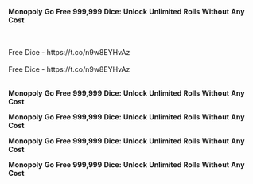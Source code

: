 <strong>Monopoly</strong> <strong>Go</strong> <strong>Free</strong> <strong>999,999</strong> <strong>Dice:</strong> <strong>Unlock</strong> <strong>Unlimited</strong> <strong>Rolls</strong> <strong>Without</strong> <strong>Any</strong> <strong>Cost</strong>

<br>
<br>Free Dice - https://t.co/n9w8EYHvAz
<br>
<br>Free Dice - https://t.co/n9w8EYHvAz
<br>
<br>

<strong>Monopoly</strong> <strong>Go</strong> <strong>Free</strong> <strong>999,999</strong> <strong>Dice:</strong> <strong>Unlock</strong> <strong>Unlimited</strong> <strong>Rolls</strong> <strong>Without</strong> <strong>Any</strong> <strong>Cost</strong>

<strong>Monopoly</strong> <strong>Go</strong> <strong>Free</strong> <strong>999,999</strong> <strong>Dice:</strong> <strong>Unlock</strong> <strong>Unlimited</strong> <strong>Rolls</strong> <strong>Without</strong> <strong>Any</strong> <strong>Cost</strong>

<strong>Monopoly</strong> <strong>Go</strong> <strong>Free</strong> <strong>999,999</strong> <strong>Dice:</strong> <strong>Unlock</strong> <strong>Unlimited</strong> <strong>Rolls</strong> <strong>Without</strong> <strong>Any</strong> <strong>Cost</strong>

<strong>Monopoly</strong> <strong>Go</strong> <strong>Free</strong> <strong>999,999</strong> <strong>Dice:</strong> <strong>Unlock</strong> <strong>Unlimited</strong> <strong>Rolls</strong> <strong>Without</strong> <strong>Any</strong> <strong>Cost</strong>
